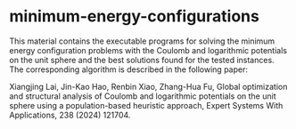 # minimum-energy-configurations
This material contains the executable programs for solving the minimum energy configuration problems with the Coulomb and logarithmic potentials on the unit sphere and the best solutions found for the tested instances. The corresponding algorithm is described in the following paper:

Xiangjing Lai, Jin-Kao Hao, Renbin Xiao, Zhang-Hua Fu, Global optimization and structural analysis of Coulomb and logarithmic potentials on the unit sphere using a population-based heuristic approach,  Expert Systems With Applications, 238 (2024) 121704.

